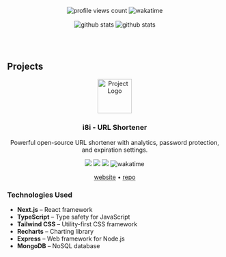 <p align="center">
  <img src="https://komarev.com/ghpvc/?username=An4s0&style=flat&abbreviated=true&color=6E3BF3" alt="profile views count" />
  <img src="https://wakatime.com/badge/user/c37fea69-8c86-4205-9209-c2aa69dcb0ab.svg?style=flat&color=6e3bf3" alt="wakatime" />
</p>
<p align="center">
  <img align="center" src="https://github-readme-stats.vercel.app/api?username=An4s0&show_icons=true&theme=transparent&include_all_commits=true&ring_color=6e3bf3&title_color=6e3bf3&text_color=ffffff&icon_color=6e3bf3&hide_border=true" alt="github stats" />
  <img align="center" src="https://github-readme-stats.vercel.app/api/top-langs/?username=An4s0&layout=compact&show_icons=true&theme=transparent&include_all_commits=true&ring_color=6e3bf3&title_color=6e3bf3&text_color=ffffff&icon_color=6e3bf3&hide_border=true&&langs_count=20" alt="github stats" />
</p>
<br/><br/>

## Projects

<div align="center">
  <img src="https://i8i.pw/logo.svg" alt="Project Logo" width="80" />
	<h3>i8i - URL Shortener</h3>
	<p>Powerful open-source URL shortener with analytics, password protection, and expiration settings.</p>
</div>

<p align="center">
  <img src="https://img.shields.io/github/stars/An4s0/i8i?style=flat&logo=github&color=6e3bf3" />
  <img src="https://img.shields.io/github/forks/An4s0/i8i?style=flat&logo=github&color=6e3bf3" />
  <img src="https://img.shields.io/github/issues/An4s0/i8i?style=flat&logo=github&color=6e3bf3" />
  <img src="https://wakatime.com/badge/user/c37fea69-8c86-4205-9209-c2aa69dcb0ab/project/578812f2-6154-470f-b961-b7bb86277ea0.svg?style=flat&color=6e3bf3" alt="wakatime" />
</p>

<p align="center">
  <a href="https://i8i.pw">website</a> • 
  <a href="https://github.com/An4s0/i8i/">repo</a>
</p>

### Technologies Used

- **Next.js** – React framework
- **TypeScript** – Type safety for JavaScript
- **Tailwind CSS** – Utility-first CSS framework
- **Recharts** – Charting library
- **Express** – Web framework for Node.js
- **MongoDB** – NoSQL database

<br/><br/><br/>
